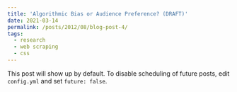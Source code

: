```yaml
---
title: 'Algorithmic Bias or Audience Preference? (DRAFT)'
date: 2021-03-14
permalink: /posts/2012/08/blog-post-4/
tags:
  - research
  - web scraping
  - css
---
```


This post will show up by default. To disable scheduling of future posts, edit `config.yml` and set `future: false`. 
